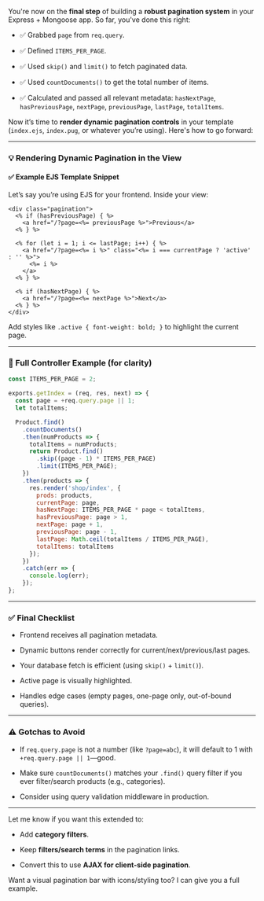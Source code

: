 You're now on the **final step** of building a **robust pagination system** in your Express + Mongoose app. So far, you've done this right:

- ✅ Grabbed `page` from `req.query`.
    
- ✅ Defined `ITEMS_PER_PAGE`.
    
- ✅ Used `skip()` and `limit()` to fetch paginated data.
    
- ✅ Used `countDocuments()` to get the total number of items.
    
- ✅ Calculated and passed all relevant metadata: `hasNextPage`, `hasPreviousPage`, `nextPage`, `previousPage`, `lastPage`, `totalItems`.
    

Now it’s time to **render dynamic pagination controls** in your template (`index.ejs`, `index.pug`, or whatever you’re using). Here's how to go forward:

---

### 💡 Rendering Dynamic Pagination in the View

#### ✅ Example EJS Template Snippet

Let’s say you’re using EJS for your frontend. Inside your view:

```ejs
<div class="pagination">
  <% if (hasPreviousPage) { %>
    <a href="/?page=<%= previousPage %>">Previous</a>
  <% } %>

  <% for (let i = 1; i <= lastPage; i++) { %>
    <a href="/?page=<%= i %>" class="<%= i === currentPage ? 'active' : '' %>">
      <%= i %>
    </a>
  <% } %>

  <% if (hasNextPage) { %>
    <a href="/?page=<%= nextPage %>">Next</a>
  <% } %>
</div>
```

Add styles like `.active { font-weight: bold; }` to highlight the current page.

---

### 🔁 Full Controller Example (for clarity)

```js
const ITEMS_PER_PAGE = 2;

exports.getIndex = (req, res, next) => {
  const page = +req.query.page || 1;
  let totalItems;

  Product.find()
    .countDocuments()
    .then(numProducts => {
      totalItems = numProducts;
      return Product.find()
        .skip((page - 1) * ITEMS_PER_PAGE)
        .limit(ITEMS_PER_PAGE);
    })
    .then(products => {
      res.render('shop/index', {
        prods: products,
        currentPage: page,
        hasNextPage: ITEMS_PER_PAGE * page < totalItems,
        hasPreviousPage: page > 1,
        nextPage: page + 1,
        previousPage: page - 1,
        lastPage: Math.ceil(totalItems / ITEMS_PER_PAGE),
        totalItems: totalItems
      });
    })
    .catch(err => {
      console.log(err);
    });
};
```

---

### ✅ Final Checklist

-  Frontend receives all pagination metadata.
    
-  Dynamic buttons render correctly for current/next/previous/last pages.
    
-  Your database fetch is efficient (using `skip()` + `limit()`).
    
-  Active page is visually highlighted.
    
-  Handles edge cases (empty pages, one-page only, out-of-bound queries).
    

---

### ⚠️ Gotchas to Avoid

- If `req.query.page` is not a number (like `?page=abc`), it will default to 1 with `+req.query.page || 1`—good.
    
- Make sure `countDocuments()` matches your `.find()` query filter if you ever filter/search products (e.g., categories).
    
- Consider using query validation middleware in production.
    

---

Let me know if you want this extended to:

- Add **category filters**.
    
- Keep **filters/search terms** in the pagination links.
    
- Convert this to use **AJAX for client-side pagination**.
    

Want a visual pagination bar with icons/styling too? I can give you a full example.